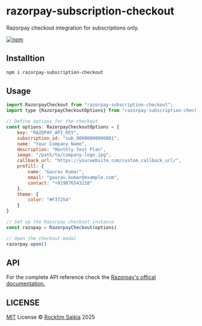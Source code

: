 # razorpay-subscription-checkout

Razorpay checkout integration for subscriptions only.

[![npm](https://img.shields.io/npm/v/npm-package-starter?color=bright)](https://npmjs.com/package/npm-package-starter)

## Installtion

```sh
npm i razorpay-subscription-checkout
```

## Usage

```javascript
import RazorpayCheckout from "razorpay-subscription-checkout";
import type {RazorpayCheckoutOptions} from "razorpay-subscription-checkout"

// Define options for the checkout
const options: RazorpayCheckoutOptions = {
	key: "RAZOPAY_API_KEY",
	subscription_id: "sub_00000000000001",
	name: "Your Company Name",
	description: "Monthly Test Plan",
	image: "/path/to/company-logo.jpg",
	callback_url: "https://yourwebsite.com/custom_callback_url/",
	prefill: {
		name: "Gaurav Kumar",
		email: "gaurav.kumar@example.com",
		contact: "+919876543210"
	},
	theme: {
		color: "#F37254"
	}
}

// Set up the Razorpay checkout instance
const razopay = RazorpayCheckout(options)

// Open the checkout modal
razorpay.open()
```

## API
For the complete API reference check the [Razorpay's offical documentation.](https://razorpay.com/docs/payments/payment-gateway/web-integration/standard/integration-steps#123-checkout-options)


## LICENSE

[MIT](./LICENSE) License &copy; [Rocktim Saikia](https://rocktimsaikia.dev) 2025
